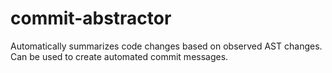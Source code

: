 # commit-abstractor
Automatically summarizes code changes based on observed AST changes. Can be used to create automated commit messages.
